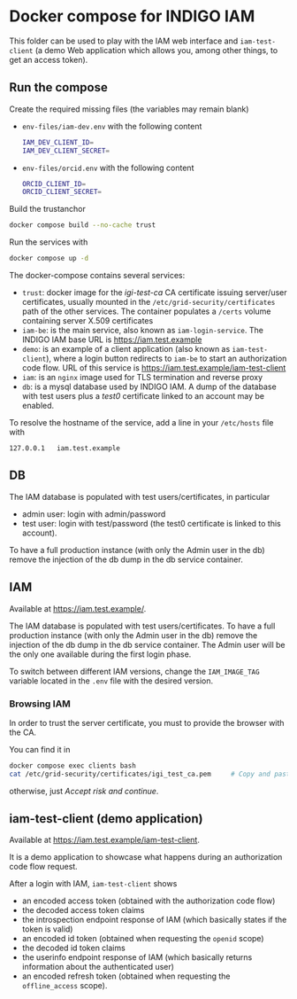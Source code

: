 # Docker compose for INDIGO IAM

This folder can be used to play with the IAM web interface and `iam-test-client` (a demo Web application which allows you, among other things, to get an access token).

## Run the compose

Create the required missing files (the variables may remain blank)

* `env-files/iam-dev.env` with the following content
  ```bash
  IAM_DEV_CLIENT_ID=
  IAM_DEV_CLIENT_SECRET=
  ```
* `env-files/orcid.env` with the following content
  ```bash
  ORCID_CLIENT_ID=
  ORCID_CLIENT_SECRET=
  ```

Build the trustanchor

```bash
docker compose build --no-cache trust
```

Run the services with

```bash
docker compose up -d
```

The docker-compose contains several services:

* `trust`: docker image for the _igi-test-ca_ CA certificate issuing server/user certificates, usually mounted in the `/etc/grid-security/certificates` path of the other services. The container populates a `/certs` volume containing server X.509 certificates
* `iam-be`: is the main service, also known as `iam-login-service`. The INDIGO IAM base URL is https://iam.test.example
* `demo`: is an example of a client application (also known as `iam-test-client`), where a login button redirects to `iam-be` to start an authorization code flow. URL of this service is https://iam.test.example/iam-test-client
* `iam`: is an `nginx` image used for TLS termination and reverse proxy
* `db`: is a mysql database used by INDIGO IAM. A dump of the database with test users plus a _test0_ certificate linked to an account may be enabled.
  
To resolve the hostname of the service, add a line in your `/etc/hosts` file with

```
127.0.0.1	iam.test.example
```

## DB

The IAM database is populated with test users/certificates, in particular

* admin user: login with admin/password
* test user: login with test/password (the test0 certificate is linked to this account).

To have a full production instance (with only the Admin user in the db) remove the injection of the db dump in the db service container.

## IAM

Available at https://iam.test.example/.

The IAM database is populated with test users/certificates. 
To have a full production instance (with only the Admin user in the db) remove the injection of the db dump in the db service container. The Admin user will be the only one available during the first login phase.

To switch between different IAM versions, change the `IAM_IMAGE_TAG` variable located in the `.env` file with the desired version.

### Browsing IAM

In order to trust the server certificate, you must to provide the browser with the CA.

You can find it in

```bash
docker compose exec clients bash
cat /etc/grid-security/certificates/igi_test_ca.pem     # Copy and paste this
```

otherwise, just _Accept risk and continue_.

## iam-test-client (demo application)

Available at https://iam.test.example/iam-test-client.

It is a demo application to showcase what happens during an authorization code flow request.

After a login with IAM, `iam-test-client` shows

* an encoded access token (obtained with the authorization code flow)
* the decoded access token claims
* the introspection endpoint response of IAM (which basically states if the token is valid)
* an encoded id token (obtained when requesting the `openid` scope)
* the decoded id token claims
* the userinfo endpoint response of IAM (which basically returns information about the authenticated user)
* an encoded refresh token (obtained when requesting the `offline_access` scope).
